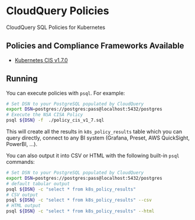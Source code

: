 # CloudQuery Policies

CloudQuery SQL Policies for Kubernetes

## Policies and Compliance Frameworks Available

- [Kubernetes CIS v1.7.0](./cis_v1_7_0/policy_cis_v1_7.sql)

## Running

You can execute policies with `psql`. For example:

```bash
# Set DSN to your PostgreSQL populated by CloudQuery
export DSN=postgres://postgres:pass@localhost:5432/postgres
# Execute the NSA CISA Policy
psql ${DSN} -f  ./policy_cis_v1_7.sql
```

This will create all the results in `k8s_policy_results` table which you can query directly, connect to any BI system (Grafana, Preset, AWS QuickSight, PowerBI, …).

You can also output it into CSV or HTML with the following built-in `psql` commands:

```bash
# Set DSN to your PostgreSQL populated by CloudQuery
export DSN=postgres://postgres:pass@localhost:5432/postgres
# default tabular output
psql ${DSN} -c "select * from k8s_policy_results"
# CSV output
psql ${DSN} -c "select * from k8s_policy_results" --csv
# HTML output
psql ${DSN} -c "select * from k8s_policy_results" --html
```
